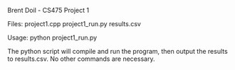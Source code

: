 Brent Doil - CS475 Project 1

Files: 
    project1.cpp
    project1_run.py
    results.csv

Usage:
    python project1_run.py

The python script will compile and run the program, then output the results to results.csv. No other commands are necessary.